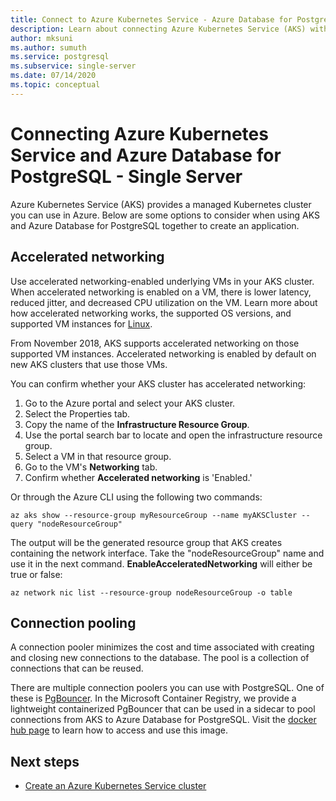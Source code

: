```yaml
---
title: Connect to Azure Kubernetes Service - Azure Database for PostgreSQL - Single Server
description: Learn about connecting Azure Kubernetes Service (AKS) with Azure Database for PostgreSQL - Single Server
author: mksuni
ms.author: sumuth
ms.service: postgresql
ms.subservice: single-server
ms.date: 07/14/2020
ms.topic: conceptual
---
```


# Connecting Azure Kubernetes Service and Azure Database for PostgreSQL - Single Server

Azure Kubernetes Service (AKS) provides a managed Kubernetes cluster you can use in Azure. Below are some options to consider when using AKS and Azure Database for PostgreSQL together to create an application.


## Accelerated networking
Use accelerated networking-enabled underlying VMs in your AKS cluster. When accelerated networking is enabled on a VM, there is lower latency, reduced jitter, and decreased CPU utilization on the VM. Learn more about how accelerated networking works, the supported OS versions, and supported VM instances for [Linux](../virtual-network/create-vm-accelerated-networking-cli.md).

From November 2018, AKS supports accelerated networking on those supported VM instances. Accelerated networking is enabled by default on new AKS clusters that use those VMs.

You can confirm whether your AKS cluster has accelerated networking:
1. Go to the Azure portal and select your AKS cluster.
2. Select the Properties tab.
3. Copy the name of the **Infrastructure Resource Group**.
4. Use the portal search bar to locate and open the infrastructure resource group.
5. Select a VM in that resource group.
6. Go to the VM's **Networking** tab.
7. Confirm whether **Accelerated networking** is 'Enabled.'

Or through the Azure CLI using the following two commands:
```azurecli
az aks show --resource-group myResourceGroup --name myAKSCluster --query "nodeResourceGroup"
```
The output will be the generated resource group that AKS creates containing the network interface. Take the "nodeResourceGroup" name and use it in the next command. **EnableAcceleratedNetworking** will either be true or false:
```azurecli
az network nic list --resource-group nodeResourceGroup -o table
```


## Connection pooling
A connection pooler minimizes the cost and time associated with creating and closing new connections to the database. The pool is a collection of connections that can be reused. 

There are multiple connection poolers you can use with PostgreSQL. One of these is [PgBouncer](https://pgbouncer.github.io/). In the Microsoft Container Registry, we provide a lightweight containerized PgBouncer that can be used in a sidecar to pool connections from AKS to Azure Database for PostgreSQL. Visit the [docker hub page](https://hub.docker.com/r/microsoft/azureossdb-tools-pgbouncer/) to learn how to access and use this image. 


## Next steps
-  [Create an Azure Kubernetes Service cluster](../aks/kubernetes-walkthrough.md)
